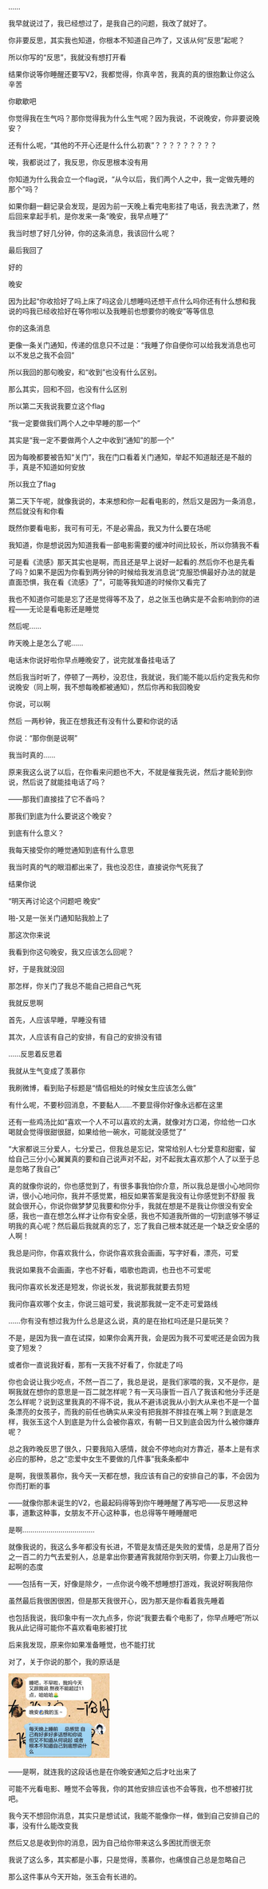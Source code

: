 ……

我早就说过了，我已经想过了，是我自己的问题，我改了就好了。

你非要反思，其实我也知道，你根本不知道自己咋了，又该从何“反思”起呢？

所以你写的“反思”，我就没有想打开看

结果你说等你睡醒还要写V2，我都觉得，你真辛苦，我真的真的很抱歉让你这么辛苦

 

你歇歇吧

你觉得我在生气吗？那你觉得我为什么生气呢？因为我说，不说晚安，你非要说晚安？

还有什么呢，“其他的不开心还是什么什么初衷”？？？？？？？？？

 

唉，我都说过了，我反思，你反思根本没有用

 

你知道为什么我会立一个flag说，“从今以后，我们两个人之中，我一定做先睡的那个”吗？

 

如果你翻一翻记录会发现，是因为前一天晚上看完电影挂了电话，我去洗漱了，然后回来拿起手机，是你发来一条“晚安，我早点睡了”

我当时想了好几分钟，你的这条消息，我该回什么呢？

最后我回了

好的

晚安

 

因为比起“你收拾好了吗上床了吗这会儿想睡吗还想干点什么吗你还有什么想和我说的吗我已经收拾好在等你啦以及我睡前也想要你的晚安”等等信息

你的这条消息

更像一条关门通知，传递的信息只不过是：“我睡了你自便你可以给我发消息也可以不发总之我不会回”

所以我回的那句晚安，和“收到”也没有什么区别。

那么其实，回和不回，也没有什么区别

 

所以第二天我说我要立这个flag

“我一定要做我们两个人之中早睡的那一个”

其实是“我一定不要做两个人之中收到“通知”的那一个”

因为每晚都要被告知“关门”，我在门口看着关门通知，举起不知道敲还是不敲的手，真是不知道如何安放

 

所以我立了flag

 

第二天下午呢，就像我说的，本来想和你一起看电影的，然后又是因为一条消息，然后就没有和你看

既然你要看电影，我可有可无，不是必需品，我又为什么要在场呢

我知道，你是想说因为知道我看一部电影需要的缓冲时间比较长，所以你猜我不看

可是看《流感》那天其实也是啊，而且还是早上说好一起看的.然后你不也是先看了吗？如果不是因为你看到两分钟的时候给我发消息说“克服恐惧最好办法的就是直面恐惧，我在看《流感》了”，可能等我知道的时候你又看完了

我也不知道你可能是忘了还是觉得等不及了，总之张玉也确实是不会影响到你的进程——无论是看电影还是睡觉

 

然后呢……

昨天晚上是怎么了呢……

电话末你说好啦你早点睡晚安了，说完就准备挂电话了

然后我当时听了，停顿了一两秒，没忍住，我就说，我们能不能以后约定我先和你说晚安（同上啊，我不想每晚都被通知），然后你再和我回晚安

你说，可以啊

然后  一两秒钟，我正在想我还有没有什么要和你说的话

你说：“那你倒是说啊”

我当时真的……

原来我这么说了以后，在你看来问题也不大，不就是催我先说，然后才能轮到你说，然后说了就能挂电话了吗？

——那我们直接挂了它不香吗？

 

那我们到底为什么要说这个晚安？

到底有什么意义？

我每天接受你的睡觉通知到底有什么意思

 

我当时真的气的眼泪都出来了，我也没忍住，直接说你气死我了

结果你说

“明天再讨论这个问题吧 晚安”

啪-又是一张关门通知贴我脸上了

那这次你来说

我看到你这句晚安，我又应该怎么回呢？

 

好，于是我就没回

那怎样，你关门了我总不能自己把自己气死

我就反思啊

 

首先，人应该早睡，早睡没有错

其次，人应该有自己的安排，有自己的安排没有错

……反思着反思着

我就从生气变成了羡慕你

我刷微博，看到贴子标题是“情侣相处的时候女生应该怎么做”

有什么呢，不要秒回消息，不要黏人……不要显得你好像永远都在这里

还有一些鸡汤比如“喜欢一个人不可以喜欢的太满，就像对方口渴，你给他一口水喝就会觉得很甜很甜，如果给他一碗水，可能就没感觉了”

“大家都说三分爱人，七分爱己，但我总是忘记，常常给别人七分爱意和甜蜜，留给自己三分小心翼翼真的要和自己说声对不起，对不起我太喜欢那个人了以至于总是忽略了我自己”

 

真的就像你说的，你也感觉到了，有很多事我怕你介意，所以我总是很小心地同你讲，很小心地问你，我并不感觉累，相反如果答案是我没有让你感觉到不舒服 我就会很开心，你说你做梦梦见我要和你分手，我就在想是不是我让你很没有安全感，我也一直在想怎么样才让你有安全感，我也不知道我所做的一切到底够不够证明我的真心呢？然后最后我就真的忘了，忘了我自己根本就还是一个缺乏安全感的人啊！

 

我总是问你，你喜欢我什么，你说你喜欢我会画画，写字好看，漂亮，可爱

我说如果我不会画画，字也不好看，唱歌也跑调，也丑也不可爱呢

我问你喜欢长发还是短发，你说长发，我说那我就要去剪短

我问你喜欢哪个女主，你说三姐可爱，我说那我就一定不走可爱路线

……你有没有想过我为什么总是这么说，真的是在抬杠吗还是只是玩笑？

不是，是因为我一直在试探，如果你会离开我，会是因为我不可爱呢还是会因为我变了短发？

或者你一直说我好看，那有一天我不好看了，你就走了吗

你也会说让我少吃点，不然一百二了，我总是说，是我们家喂的我，又不是你，是啊我就在想你的意思是一百二就怎样呢？有一天马康哲一百八了我该和他分手还是怎么样呢？说到这里我真的不得不说，我从不避讳说我从小到大从来也不是一个苗条漂亮的女孩子，而我的前任也确实从来没有把我胖不胖挂在嘴上啊？到底是怎样，我张玉这个人到底是为什么会被你喜欢，有朝一日又到底会因为什么被你嫌弃呢？

 

总之我昨晚反思了很久，只要我陷入感情，就会不停地向对方靠近，基本上是有求必应的那种，总之“恋爱中女生不要做的几件事”我条条都中

是啊，我很羡慕你，我今天一天都在想，我应该有自己的安排自己的事，不会因为你而打断的事

——就像你那未诞生的V2，也最起码得等到你午睡睡醒了再写吧——反思这种事，道歉这种事，女朋友不开心这种事，也总得等午睡睡醒吧

 

是啊………………………………

就像我说的，我这么多年都没有长进，不管是友情还是失败的爱情，总是用了百分之一百二的力气去爱别人，总是拿出你要通宵我就陪你到天明，你要上刀山我也一起啊的态度

 

——包括有一天，好像是除夕，一点你说今晚不想睡想打游戏，我说好啊我陪你

虽然最后我很困很困，但是那天我很开心，因为那天是你看着我先睡着

 

也包括我说，我印象中有一次九点多，你说“我要去看个电影了，你早点睡吧”所以我从此记得可能你不喜欢看电影被打扰

后来我发现，原来你如果准备睡觉，也不能打扰

 

对了，关于你说的那个，我的原话是

![img](images/wps1.png) 

——是啊，就连我的这段话也是在你晚安通知之后才吐出来了

 

可能不光看电影、睡觉不会等我，你的其他安排应该也不会等我，也不想被打扰吧。

 

我今天不想回你消息，其实只是想试试，我能不能像你一样，做到自己安排自己的事，没有什么能改变我

然后又总是收到你的消息，因为自己给你带来这么多困扰而很无奈

我说了这么多，其实都是小事，只是觉得，羡慕你，也痛恨自己总是忽略自己

那么这件事从今天开始，张玉会有长进的。